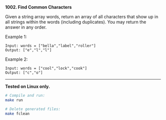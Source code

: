**1002. Find Common Characters**

Given a string array words, return an array of all characters that show up in all strings within the words (including duplicates). You may return the answer in any order.

Example 1:
```
Input: words = ["bella","label","roller"]
Output: ["e","l","l"]
```

Example 2:
```
Input: words = ["cool","lock","cook"]
Output: ["c","o"]
```

---

**Tested on Linux only.**

```bash
# Compile and run:
make run

# Delete generated files:
make fclean
